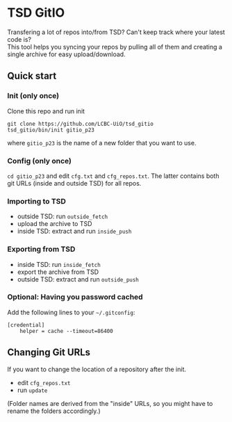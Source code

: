 # TSD GitIO

Transfering a lot of repos into/from TSD? Can't keep track where your latest code is?  
This tool helps you syncing your repos by pulling all of them and creating a single archive for easy upload/download.

## Quick start

### Init (only once)

Clone this repo and run init
```
git clone https://github.com/LCBC-UiO/tsd_gitio
tsd_gitio/bin/init gitio_p23
```
where `gitio_p23` is the name of a new folder that you want to use.

### Config (only once)

`cd gitio_p23` and edit `cfg.txt` and `cfg_repos.txt`. The latter contains both git URLs (inside and outside TSD) for all repos.

### Importing to TSD

  * outside TSD: run `outside_fetch`
  * upload the archive to TSD
  * inside TSD: extract and run `inside_push`
  
### Exporting from TSD
  * inside TSD: run `inside_fetch`
  * export the archive from TSD
  * outside TSD: extract and run `outside_push`

### Optional: Having you password cached

Add the following lines to your `~/.gitconfig`:
```
[credential]
	helper = cache --timeout=86400
```

## Changing Git URLs

If you want to change the location of a repository after the init.

  * edit `cfg_repos.txt`
  * run `update`

(Folder names are derived from the "inside" URLs, so you might have to rename the folders accordingly.)
